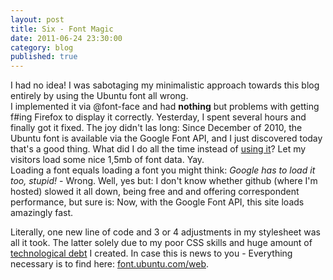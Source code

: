 ```yaml
---
layout: post
title: Six - Font Magic
date: 2011-06-24 23:30:00
category: blog
published: true
---
```

I had no idea! I was sabotaging my minimalistic approach towards this blog entirely by using the Ubuntu font all wrong.  
I implemented it via @font-face and had **nothing** but problems with getting f#ing Firefox to display it correctly. Yesterday, I spent several hours and finally got it fixed. The joy didn't las long: Since December of 2010, the Ubuntu font is available via the Google Font API, and I just discovered today that's a good thing. What did I do all the time instead of [using it](http://www.google.com/webfonts/family?family=Ubuntu&subset=latin#code)? Let my visitors load some nice 1,5mb of font data. Yay.  
Loading a font equals loading a font you might think: *Google has to load it too, stupid!* -  Wrong. Well, yes but: I don't know whether github (where I'm hosted) slowed it all down, being free and and offering correspondent performance, but sure is: Now, with the Google Font API, this site loads amazingly fast. 

Literally, one new line of code and 3 or 4 adjustments in my stylesheet was all it took. The latter solely due to my poor CSS skills and huge amount of [technological debt](http://5by5.tv/buildanalyze/15) I created. In case this is news to you - Everything necessary is to find here: [font.ubuntu.com/web](http://font.ubuntu.com/web/).
